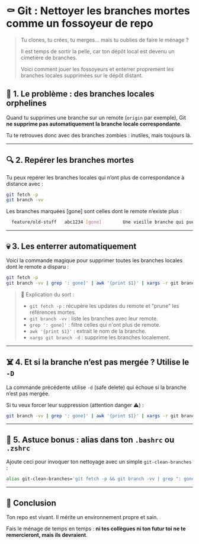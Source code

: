 # ⚰️ Git : Nettoyer les branches mortes comme un fossoyeur de repo

> Tu clones, tu crées, tu merges… mais tu oublies de faire le ménage ?
> 
> Il est temps de sortir la pelle, car ton dépôt local est devenu un cimetière de branches.
> 
> Voici comment jouer les fossoyeurs et enterrer proprement les branches locales supprimées sur le dépôt distant.

## 🧹 1. Le problème : des branches locales orphelines

Quand tu supprimes une branche sur un remote (`origin` par exemple), Git **ne supprime pas automatiquement la branche locale correspondante**.

Tu te retrouves donc avec des branches zombies : inutiles, mais toujours là.

---

## 🔍 2. Repérer les branches mortes

Tu peux repérer les branches locales qui n’ont plus de correspondance à distance avec :

```bash
git fetch -p
git branch -vv
```
Les branches marquées [gone] sont celles dont le remote n’existe plus :
```bash
  feature/old-stuff   abc1234 [gone]        Une vieille branche qui pue
```
---
## 💀 3. Les enterrer automatiquement
Voici la commande magique pour supprimer toutes les branches locales dont le remote a disparu :
```bash
git fetch -p
git branch -vv | grep ': gone]' | awk '{print $1}' | xargs -r git branch -d
```
> 🧙 Explication du sort :
>
> - `git fetch -p` : récupère les updates du remote et "prune" les références mortes.
> - `git branch -vv` : liste les branches avec leur remote.
> - `grep ': gone]'` : filtre celles qui n'ont plus de remote.
> - `awk '{print $1}'` : extrait le nom de la branche.
> - `xargs git branch -d` : supprime les branches localement.
---
## ☠️ 4. Et si la branche n’est pas mergée ? Utilise le `-D`

La commande précédente utilise `-d` (safe delete) qui échoue si la branche n’est pas mergée.

Si tu veux forcer leur suppression (attention danger ⚠️) :
```bash
git branch -vv | grep ': gone]' | awk '{print $1}' | xargs -r git branch -D
```
---
## 🧼 5. Astuce bonus : alias dans ton `.bashrc` ou `.zshrc`
Ajoute ceci pour invoquer ton nettoyage avec un simple `git-clean-branches` :
```bash
alias git-clean-branches='git fetch -p && git branch -vv | grep ": gone]" | awk "{print \$1}" | xargs -r git branch -d'
```
---
## 📜 Conclusion

Ton repo est vivant. Il mérite un environnement propre et sain.

Fais le ménage de temps en temps : **ni tes collègues ni ton futur toi ne te remercieront, mais ils devraient**.
